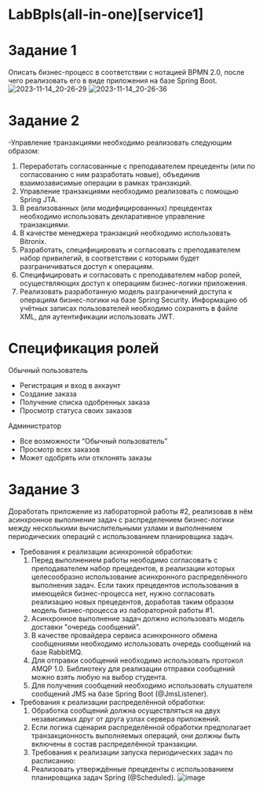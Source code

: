 # LabBpls(all-in-one)[service1]
# Задание 1
Описать бизнес-процесс в соответствии с нотацией BPMN 2.0, после чего реализовать его в виде приложения на базе Spring Boot.
![2023-11-14_20-26-29](https://github.com/Ioutcast/LabBpls2/assets/74656754/dfbdaab5-db09-4b86-8718-825a7a10a3db)
![2023-11-14_20-26-36](https://github.com/Ioutcast/LabBpls2/assets/74656754/bfc56ce2-98dd-4173-befb-222bc7807b29)
# Задание 2
-Управление транзакциями необходимо реализовать следующим образом:
  1. Переработать согласованные с преподавателем прецеденты (или по согласованию с ним разработать новые), объединив взаимозависимые операции в рамках транзакций.
  2. Управление транзакциями необходимо реализовать с помощью Spring JTA.
  3. В реализованных (или модифицированных) прецедентах необходимо использовать декларативное управление транзакциями.
  4. В качестве менеджера транзакций необходимо использовать Bitronix.
  5. Разработать, специфицировать и согласовать с преподавателем набор привилегий, в соответствии с которыми будет разграничиваться доступ к операциям.
  6. Специфицировать и согласовать с преподавателем набор ролей, осуществляющих доступ к операциям бизнес-логики приложения.
  7. Реализовать разработанную модель разграничений доступа к операциям бизнес-логики на базе Spring Security. Информацию об учётных записах пользователей необходимо сохранять в файле XML, для аутентификации использовать JWT.

# Спецификация ролей
Обычный пользователь
 - Регистрация и вход в аккаунт
 - Создание заказа
 - Получение списка одобренных заказа
 - Просмотр статуса своих заказов

Администратор
 - Все возможности “Обычный пользователь”
 - Просмотр всех заказов
 - Может одобрять или отклонять заказы
  
# Задание 3

Доработать приложение из лабораторной работы #2, реализовав в нём асинхронное выполнение задач с распределением бизнес-логики между несколькими вычислительными узлами и выполнением периодических операций с использованием планировщика задач.
- Требования к реализации асинхронной обработки:
  1. Перед выполнением работы неободимо согласовать с преподавателем набор прецедентов, в реализации которых целесообразно использование асинхронного распределённого выполнения задач. Если таких прецедентов использования в имеющейся бизнес-процесса нет, нужно согласовать реализацию новых прецедентов, доработав таким образом модель бизнес-процесса из лабораторной работы #1.
  2. Асинхронное выполнение задач должно использовать модель доставки "очередь сообщений".
  3. В качестве провайдера сервиса асинхронного обмена сообщениями необходимо использовать очередь сообщений на базе RabbitMQ.
  4. Для отправки сообщений необходимо использовать протокол AMQP 1.0. Библиотеку для реализации отправки сообщений можно взять любую на выбор студента.
  5. Для получения сообщений необходимо использовать слушателя сообщений JMS на базе Spring Boot (@JmsListener).
- Требования к реализации распределённой обработки:
  1. Обработка сообщений должна осуществляться на двух независимых друг от друга узлах сервера приложений.
  2. Если логика сценария распределённой обработки предполагает транзакционность выполняемых операций, они должны быть включены в состав распределённой транзакции.
  3. Требования к реализации запуска периодических задач по расписанию:
  4. Реализовать утверждённые прецеденты с использованием планировщика задач Spring (@Scheduled).
![image](https://github.com/Ioutcast/LabBpls2/assets/74656754/d46f9d5a-2467-4768-8f52-dfbc4b3e2809)
